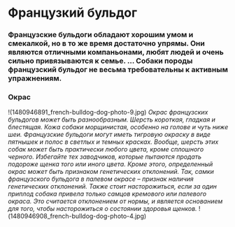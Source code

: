 # Французкий бульдог
### Французские бульдоги обладают хорошим умом и смекалкой, но в то же время достаточно упрямы. Они являются отличными компаньонами, любят людей и очень сильно привязываются к семье. ... Собаки породы французский бульдог не весьма требовательны к активным упражнениям.
### Окрас
!(1480946891_french-bulldog-dog-photo-9.jpg)
*Окрас французских бульдогов может быть разнообразным. Шерсть короткая, гладкая и блестящая. Кожа собаки морщинистая, особенно на голове и чуть ниже шеи. Французские бульдоги могут иметь тигровую окраску в виде пятнышек и полос в светлых и темных красках. Вообще, шерсть этих собак может быть практически любого цвета, кроме сплошного черного. Избегайте тех заводчиков, которые пытаются продать подороже щенка того или иного цвета. Кроме этого, определенный окрас может быть признаком генетических отклонений. Так, самки французского бульдога в палевом окрасе – признак наличия генетических отклонений. Также стоит насторожиться, если за один приплод собака привела только самцов кремового или палевого окраса. Это считается отклонением от нормы, и является основанием для того, чтобы насторожиться о состоянии здоровья щенков.*
!(1480946908_french-bulldog-dog-photo-4.jpg)
